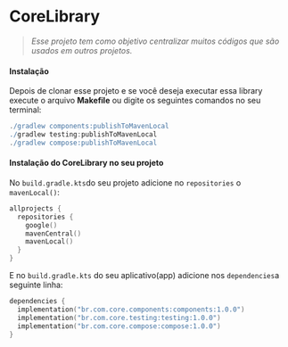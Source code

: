 # **CoreLibrary**

> *Esse projeto tem como objetivo centralizar muitos códigos que são usados em outros projetos.*

#### Instalação
Depois de clonar esse projeto e se você deseja executar essa library execute o arquivo **Makefile** ou digite os seguintes comandos no seu terminal:

````groovy
./gradlew components:publishToMavenLocal
./gradlew testing:publishToMavenLocal
./gradlew compose:publishToMavenLocal
````

#### Instalação do CoreLibrary no seu projeto

No `build.gradle.kts`do seu projeto adicione no `repositories` o `mavenLocal()`:

````kotlin
allprojects {
  repositories {
    google()
    mavenCentral()
    mavenLocal()
  }
}
````

E no `build.gradle.kts` do seu aplicativo(app) adicione nos `dependencies`a seguinte linha:
````kotlin
dependencies {
  implementation("br.com.core.components:components:1.0.0")
  implementation("br.com.core.testing:testing:1.0.0")
  implementation("br.com.core.compose:compose:1.0.0")
}
````
